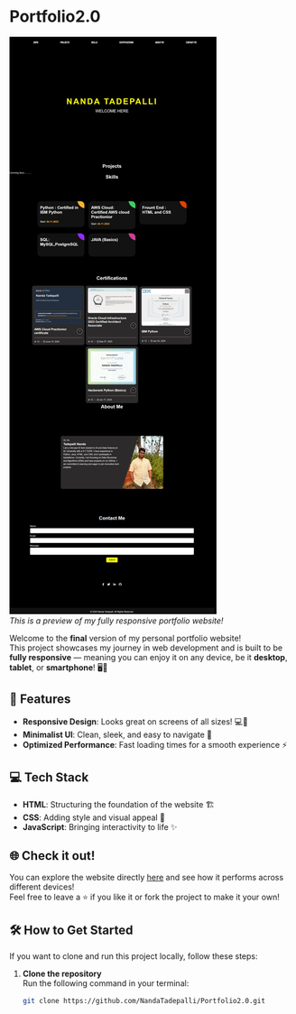 # Portfolio2.0

![Portfolio Preview](./media/Screenshot_23-9-2024_164620_nandatadepalli.github.io.jpeg)  
*This is a preview of my fully responsive portfolio website!*

Welcome to the **final** version of my personal portfolio website!  
This project showcases my journey in web development and is built to be **fully responsive** — meaning you can enjoy it on any device, be it **desktop**, **tablet**, or **smartphone**! 🖥️📱

## 🚀 Features
- **Responsive Design**: Looks great on screens of all sizes! 💻📱
- **Minimalist UI**: Clean, sleek, and easy to navigate 🎨
- **Optimized Performance**: Fast loading times for a smooth experience ⚡

## 💻 Tech Stack
- **HTML**: Structuring the foundation of the website 🏗️
- **CSS**: Adding style and visual appeal 🎨
- **JavaScript**: Bringing interactivity to life ✨

## 🌐 Check it out!
You can explore the website directly [here](https://nandatadepalli.github.io/Portfolio2.0/index.html) and see how it performs across different devices!  
Feel free to leave a ⭐ if you like it or fork the project to make it your own!

## 🛠️ How to Get Started

If you want to clone and run this project locally, follow these steps:

1. **Clone the repository**  
   Run the following command in your terminal:
   ```bash
   git clone https://github.com/NandaTadepalli/Portfolio2.0.git

